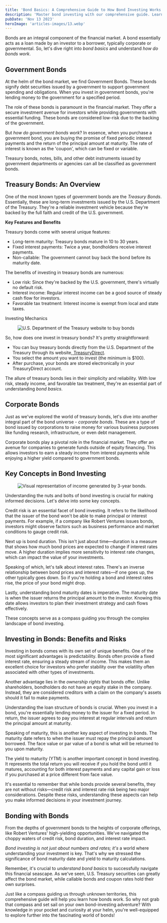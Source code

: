 ```yaml
---
title: 'Bond Basics: A Comprehensive Guide to How Bond Investing Works'
description: 'Master bond investing with our comprehensive guide. Learn about government and corporate bonds, risks, returns, and strategic insights.'
pubDate: 'Nov 13 2023'
heroImage: 'articles-images/13.webp'
---
```


<div class="blog-content">
    <p>Bonds are an integral component of the financial market. A bond essentially acts as a loan made by an investor to
        a borrower, typically corporate or governmental. So, let&#x27;s dive right into <em>bond basics</em> and
        understand <em>how do bonds work</em>.</p>
    <h2><strong>Government Bonds</strong></h2>
    <p>At the helm of the bond market, we find Government Bonds. These bonds signify debt securities issued by a
        government to support government spending and obligations. When you invest in government bonds, you&#x27;re
        lending money to the government for a specified period.</p>
    <p>The role of these bonds is paramount in the financial market. They offer a secure investment avenue for investors
        while providing governments with essential funding. These bonds are considered low-risk due to the backing of
        the government.</p>
    <p>But <em>how do government bonds work</em>? In essence, when you purchase a government bond, you are buying the
        promise of fixed periodic interest payments and the return of the principal amount at maturity. The rate of
        interest is known as the &#x27;coupon&#x27;, which can be fixed or variable.</p>
    <p>Treasury bonds, notes, bills, and other debt instruments issued by government departments or agencies can all be
        classified as government bonds.</p>
    <h2><strong>Treasury Bonds: An Overview</strong></h2>
    <p>One of the most known types of government bonds are the <em>Treasury Bonds</em>. Essentially, these are long-term
        investments issued by the U.S. Department of the Treasury. They&#x27;re a reliable investment vehicle because
        they&#x27;re backed by the full faith and credit of the U.S. government.</p>
    <p><strong>Key Features and Benefits</strong></p>
    <p>Treasury bonds come with several unique features:</p>
    <ul role="list">
        <li>Long-term maturity: Treasury bonds mature in 10 to 30 years.</li>
        <li>Fixed interest payments: Twice a year, bondholders receive interest payments.</li>
        <li>Non-callable: The government cannot buy back the bond before its maturity date.</li>
    </ul>
    <p>The benefits of investing in treasury bonds are numerous:</p>
    <ul role="list">
        <li>Low risk: Since they&#x27;re backed by the U.S. government, there&#x27;s virtually no default risk.</li>
        <li>Interest income: Regular interest income can be a good source of steady cash flow for investors.</li>
        <li>Favorable tax treatment: Interest income is exempt from local and state taxes.</li>
    </ul>
    <p>Investing Mechanics</p>
    <figure style="max-width:980pxpx" class="w-richtext-align-fullwidth w-richtext-figure-type-image">
        <div><img
                src="https://cdn.prod.website-files.com/64f75d6371d612d029df0169/66ba51ca2340c699530d57e0_652572abbc6fa3c9a28b431c_treasury%2520direct.png"
                loading="lazy" alt=" U.S. Department of the Treasury website to buy bonds" /></div>
    </figure>
    <p>So, how does one invest in treasury bonds? It&#x27;s pretty straightforward:</p>
    <ul role="list">
        <li>You can buy treasury bonds directly from the U.S. Department of the Treasury through its website,<a
                href="https://www.treasurydirect.gov/"> TreasuryDirect</a>.</li>
        <li>You select the amount you want to invest (the minimum is $100).</li>
        <li>After purchase, your bonds are stored electronically in your TreasuryDirect account.</li>
    </ul>
    <p>The allure of treasury bonds lies in their simplicity and reliability. With low risk, steady income, and
        favorable tax treatment, they&#x27;re an essential part of understanding <em>bond basics</em>.</p>
    <h2><strong>Corporate Bonds</strong></h2>
    <p>Just as we&#x27;ve explored the world of treasury bonds, let&#x27;s dive into another integral part of the bond
        universe - <em>corporate bonds</em>. These are a type of bond issued by corporations to raise money for various
        business purposes like funding research, infrastructure, or even debt management.</p>
    <p>Corporate bonds play a pivotal role in the financial market. They offer an avenue for companies to generate funds
        outside of equity financing. This allows investors to earn a steady income from interest payments while enjoying
        a higher yield compared to government bonds.</p>
    <h2><strong>Key Concepts in Bond Investing</strong></h2>
    <figure style="max-width:1440pxpx" class="w-richtext-align-fullwidth w-richtext-figure-type-image">
        <div><img
                src="https://cdn.prod.website-files.com/64f75d6371d612d029df0169/66ba51ca2340c699530d57dd_652572d281b80e99171e9d28_bond%2520income.webp"
                loading="lazy" alt="Visual representation of income generated by 3-year bonds." /></div>
    </figure>
    <p>Understanding the nuts and bolts of bond investing is crucial for making informed decisions. Let&#x27;s delve
        into some key concepts.</p>
    <p>Credit risk is an essential facet of bond investing. It refers to the likelihood that the issuer of the bond
        won&#x27;t be able to make principal or interest payments. For example, if a company like Robert Ventures issues
        bonds, investors might observe factors such as business performance and market conditions to gauge credit risk.
    </p>
    <p>Next up is bond duration. This isn&#x27;t just about time—duration is a measure that shows how much bond prices
        are expected to change if interest rates move. A higher duration implies more sensitivity to interest rate
        changes, which can impact the value of your investments.</p>
    <p>Speaking of which, let&#x27;s talk about interest rates. There&#x27;s an inverse relationship between bond prices
        and interest rates—if one goes up, the other typically goes down. So if you&#x27;re holding a bond and interest
        rates rise, the price of your bond might drop.</p>
    <p>Lastly, understanding bond maturity dates is imperative. The maturity date is when the issuer returns the
        principal amount to the investor. Knowing this date allows investors to plan their investment strategy and cash
        flows effectively.</p>
    <p>These concepts serve as a compass guiding you through the complex landscape of bond investing.</p>
    <h2><strong>Investing in Bonds: Benefits and Risks</strong></h2>
    <p>Investing in bonds comes with its own set of unique benefits. One of the most significant advantages is
        predictability. Bonds often provide a fixed interest rate, ensuring a steady stream of income. This makes them
        an excellent choice for investors who prefer stability over the volatility often associated with other types of
        investments.</p>
    <p>Another advantage lies in the <em>ownership rights</em> that bonds offer. Unlike shareholders, bondholders do not
        have an equity stake in the company. Instead, they are considered creditors with a claim on the company&#x27;s
        assets should it fail to make payments.</p>
    <p>Understanding the loan structure of bonds is crucial. When you invest in a bond, you&#x27;re essentially lending
        money to the issuer for a fixed period. In return, the issuer agrees to pay you interest at regular intervals
        and return the principal amount at maturity.</p>
    <p>Speaking of maturity, this is another key aspect of investing in bonds. The maturity date refers to when the
        issuer must repay the principal amount borrowed. The face value or par value of a bond is what will be returned
        to you upon maturity.</p>
    <p>The yield to maturity (YTM) is another important concept in bond investing. It represents the total return you
        will receive if you hold the bond until it matures, accounting for both interest payments and any capital gain
        or loss if you purchased at a price different from face value.</p>
    <p>It&#x27;s essential to remember that while bonds provide several benefits, they are not without risks—credit risk
        and interest rate risk being two major considerations. Despite these risks, understanding these aspects can help
        you make informed decisions in your investment journey.</p>
    <h2><strong>Bonding with Bonds</strong></h2>
    <p>From the depths of government bonds to the heights of corporate offerings, like Robert Ventures&#x27;
        high-yielding opportunities. We&#x27;ve navigated the choppy waters of credit risk, bond duration, and interest
        rate impact.</p>
    <p><em>Bond investing is not just about numbers and rates; it&#x27;s</em> a world where understanding your
        investment is key. That&#x27;s why we stressed the significance of bond maturity date and yield to maturity
        calculations.</p>
    <p>Remember, it&#x27;s crucial to <em>understand bond basics</em> to successfully navigate this financial seascape.
        As we&#x27;ve seen, U.S. Treasury securities can greatly affect the bond market, while callable bonds and coupon
        rates hold their own surprises.</p>
    <p>Just like a compass guiding us through unknown territories, this comprehensive guide will help you learn how
        bonds work. So why not grab that compass and set sail on your own bond-investing adventure? With knowledge in
        your pocket and curiosity at your helm, you&#x27;re well-equipped to explore further into the fascinating world
        of bonds!</p>
</div>